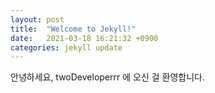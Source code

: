 ```yaml
---
layout: post
title:  "Welcome to Jekyll!"
date:   2021-03-18 16:21:32 +0900
categories: jekyll update
---
```


안녕하세요, twoDeveloperrr 에 오신 걸 환영합니다.

[jekyll-docs]: https://jekyllrb.com/docs/home
[jekyll-gh]:   https://github.com/jekyll/jekyll
[jekyll-talk]: https://talk.jekyllrb.com/
